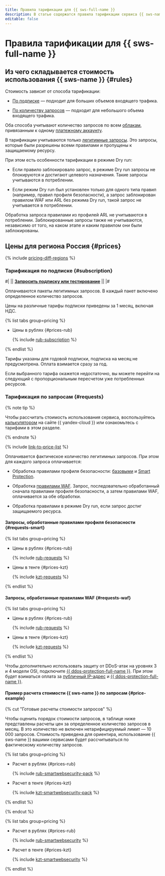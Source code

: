 ```yaml
---
title: Правила тарификации для {{ sws-full-name }}
description: В статье содержатся правила тарификации сервиса {{ sws-name }}.
editable: false
---
```


# Правила тарификации для {{ sws-full-name }}



## Из чего складывается стоимость использования {{ sws-name }} {#rules}

Стоимость зависит от способа тарификации:

* [По подписке](#subscription) — подходит для больших объемов входящего трафика.
  
* [По количеству запросов](#requests) — подходит для небольшого объема входящего трафика.

Оба способа учитывают количество запросов по всем [облакам](../resource-manager/concepts/resources-hierarchy.md#cloud), привязанным к одному [платежному аккаунту](../billing/concepts/billing-account.md).

В тарификации учитываются только [легитимные запросы](concepts/rules.md#rule-action). Это запросы, которые были разрешены всеми правилами и пропущены к защищаемому ресурсу.

При этом есть особенности тарификации в режиме Dry run:

* Если правило заблокировало запрос, в режиме Dry run запросы не блокируются и достигают целевого назначения. Такие запросы учитываются в потреблении. 

* Если режим Dry run был установлен только для одного типа правил (например, правил профиля безопасности), а запрос заблокирован правилом WAF или ARL без режима Dry run, такой запрос не учитывается в потреблении.

Обработка запроса правилами из профилей ARL не учитываются в потреблении. Заблокированные запросы также не учитываются, независимо от того, на каком этапе и каким правилом они были заблокированы.

## Цены для региона Россия {#prices}

{% include [pricing-diff-regions](../_includes/pricing-diff-regions.md) %}


### Тарификация по подписке {#subscription}

#| || [**Запросить подписку или тестирование**](https://yandex.cloud/ru/services/smartwebsecurity#contact-form) || |#

Оплачиваются пакеты легитимных запросов. В каждый пакет включено определенное количество запросов.

Цены на различные тарифы подписки приведены за 1 месяц, включая НДС. 

{% list tabs group=pricing %}

- Цены в рублях {#prices-rub}

  {% include [rub-subscription](../_pricing/smartwebsecurity/rub-subscription.md) %}


{% endlist %}

Тарифы указаны для годовой подписки, подписка на месяц не предусмотрена. Оплата взимается сразу за год.

Если выбранного тарифа окажется недостаточно, вы можете перейти на следующий с пропорциональным пересчетом уже потребленных ресурсов.


### Тарификация по запросам {#requests}

{% note tip %}


Чтобы рассчитать стоимость использования сервиса, воспользуйтесь [калькулятором](https://yandex.cloud/ru/prices?state=3f9244f089f5#calculator) на сайте {{ yandex-cloud }} или ознакомьтесь с тарифами в этом разделе.




{% endnote %}

{% include [link-to-price-list](../_includes/pricing/link-to-price-list.md) %}

Оплачивается фактическое количество легитимных запросов. При этом для каждого запроса оплачивается:

* Обработка правилами профиля безопасности: [базовыми](concepts/rules.md#base-rules) и [Smart Protection](concepts/rules.md#smart-protection-rules).
  
* Обработка [правилами WAF](concepts/rules.md#waf-rules). Запрос, последовательно обработанный сначала правилами профиля безопасности, а затем правилами WAF, оплачивается за обе обработки.
  
* Обработка правилами в режиме Dry run, если запрос достиг защищаемого ресурса.

#### Запросы, обработанные правилами профиля безопасности {#requests-smart}


{% list tabs group=pricing %}

- Цены в рублях {#prices-rub}

  {% include [rub-requests](../_pricing/smartwebsecurity/rub-requests.md) %}

- Цены в тенге {#prices-kzt}

  {% include [kzt-requests](../_pricing/smartwebsecurity/kzt-requests.md) %}

{% endlist %}



#### Запросы, обработанные правилами WAF {#requests-waf}


{% list tabs group=pricing %}

- Цены в рублях {#prices-rub}

  {% include [rub-requests](../_pricing/smartwebsecurity/rub-requests-waf.md) %}

- Цены в тенге {#prices-kzt}

  {% include [kzt-requests](../_pricing/smartwebsecurity/kzt-requests-waf.md) %}

{% endlist %}



Чтобы дополнительно использовать защиту от DDoS-атак на уровнях 3 и 4 модели OSI, подключите [{{ ddos-protection-full-name }}](../vpc/ddos-protection/index.md). При этом будет взиматься оплата за [публичный IP-адрес](../vpc/pricing.md#prices-public-ip) и [{{ ddos-protection-full-name }}](../vpc/pricing.md#prices-ddos-protection).


#### Пример расчета стоимости {{ sws-name }} по запросам {#price-example}

{% cut "Готовые расчеты стоимости запросов" %}

Чтобы оценить порядок стоимости запросов, в таблице ниже представлены расчеты цен за определенное количество запросов в месяц. В это количество не включен нетарифицируемый лимит — 10 000 запросов.
Стоимость приведена для ориентира, использование {{ sws-name }} вашими сервисами будет рассчитываться по фактическому количеству запросов.

{% list tabs group=pricing %}

- Расчет в рублях {#prices-rub}

  {% include [rub-smartwebsecurity-pack](../_pricing_examples/smartwebsecurity/rub-smartwebsecurity-pack.md) %}

- Расчет в тенге {#prices-kzt}

  {% include [kzt-smartwebsecurity-pack](../_pricing_examples/smartwebsecurity/kzt-smartwebsecurity-pack.md) %}

{% endlist %}

{% endcut %}

{% list tabs group=pricing %}

- Расчет в рублях {#prices-rub}

  {% include [rub-smartwebsecurity](../_pricing_examples/smartwebsecurity/rub-smartwebsecurity.md) %}

- Расчет в тенге {#prices-kzt}

  {% include [kzt-smartwebsecurity](../_pricing_examples/smartwebsecurity/kzt-smartwebsecurity.md) %}

{% endlist %}


